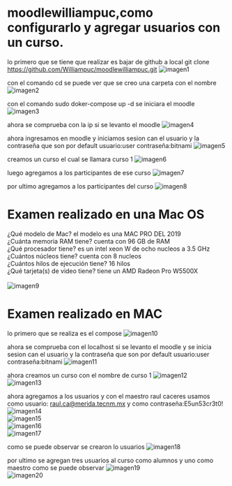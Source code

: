 # moodlewilliampuc,como configurarlo y agregar usuarios con un curso.

lo primero que se tiene que realizar es bajar de github a local git clone https://github.com/Williampuc/moodlewilliampuc.git
![imagen1](imagenes/primero.png) <br>

con el comando cd se puede ver que se creo una carpeta con el nombre 
![imagen2](imagenes/segundo.png) <br>

con el comando sudo doker-compose up -d se iniciara el moodle
![imagen3](imagenes/tercero.png) <br>

ahora se comprueba con la ip si se levanto el moodle 
![imagen4](imagenes/cuarto.png) <br>

ahora ingresamos en moodle y iniciamos sesion can el usuario y la contraseña que son por default usuario:user contraseña:bitnami
![imagen5](imagenes/quinto.png) <br>

creamos un curso el cual se llamara curso 1
![imagen6](imagenes/sexto.png) <br>

luego agregamos a los participantes de ese curso
![imagen7](imagenes/septimo.png) <br>

por ultimo agregamos a los participantes del curso
![imagen8](imagenes/octavo.png) <br>

# Examen realizado en una Mac OS

¿Qué modelo de Mac? 
el modelo es una MAC PRO DEL 2019
<br>
¿Cuánta memoria RAM tiene?
 cuenta con 96 GB de RAM
<br>
¿Qué procesador tiene?
es un intel xeon W de ocho nucleos a 3.5 GHz
<br>
¿Cuántos núcleos tiene? 
cuenta con 8 nucleos
<br>
¿Cuántos hilos de ejecución tiene?
16 hilos
<br>
 ¿Qué tarjeta(s) de video tiene?
 tiene un AMD Radeon Pro W5500X
 <br><br>
![imagen9](capturasdeMAC/primero.jpeg) <br>


 # Examen realizado en MAC

lo primero que se realiza es el compose
![imagen10](capturasdeMAC/segundo.jpeg) <br>

ahora se comprueba con el localhost si se levanto el moodle y se inicia sesion can el usuario y la contraseña que son por default usuario:user contraseña:bitnami
![imagen11](capturasdeMAC/tercero.jpeg) <br>

ahora creamos un curso con el nombre de curso 1
![imagen12](capturasdeMAC/cuarto.jpeg) <br>
![imagen13](capturasdeMAC/quinto.jpeg) <br>

ahora agregamos a los usuarios y con el maestro raul caceres usamos como usuario: raul.ca@merida.tecnm.mx y como contraseña:E5un53cr3t0!
![imagen14](capturasdeMAC/sexto_1.jpeg) <br>
![imagen15](capturasdeMAC/sexto_2.jpeg) <br>
![imagen16](capturasdeMAC/sexto_3.jpeg) <br>
![imagen17](capturasdeMAC/sexto_4.jpeg) <br>

como se puede observar se crearon lo usuarios
![imagen18](capturasdeMAC/septimo.jpeg) <br>

por ultimo se agregan tres usuarios al curso como alumnos y uno como maestro como se puede observar
![imagen19](capturasdeMAC/octavo_1.jpeg) <br>
![imagen20](capturasdeMAC/octavo_2.jpeg) <br>
